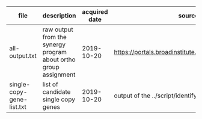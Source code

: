 | file | description | acquired date | source |
| ---- | ----------- | ------------- | ------ |
| all-output.txt | raw output from the synergy program about ortho group assignment | 2019-10-20 | https://portals.broadinstitute.org/regev/orthogroups/ |
| single-copy-gene-list.txt | list of candidate single copy genes | 2019-10-20 | output of the ../script/identify-single-copy-gene.py |
